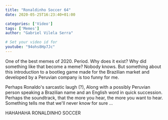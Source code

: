 ```yaml
---
title: "Ronaldinho Soccer 64"
date: 2020-05-25T16:23:40+01:00

categories: ['Video']
tags: ['Memes']
author: "Gabriel Vilela Serra"

# Set your video id for
youtube: "94ohs8Hp7Jc"
---
```

One of the best memes of 2020. Period.
Why does it exist? Why did something like that become a meme? Nobody knows. But something about this introduction to a bootleg game made for the Brazilian market and developed by a Peruvian company is too funny for me.

Perhaps Ronaldo's sarcastic laugh (?), Along with a possibly Peruvian person speaking a Brazilian name and an English word in quick succession.
Perhaps the soundtrack, that the more you hear, the more you want to hear. Something tells me that we'll never know for sure ...

<!--more-->

HAHAHAHA RONALDINHO SOCCER

